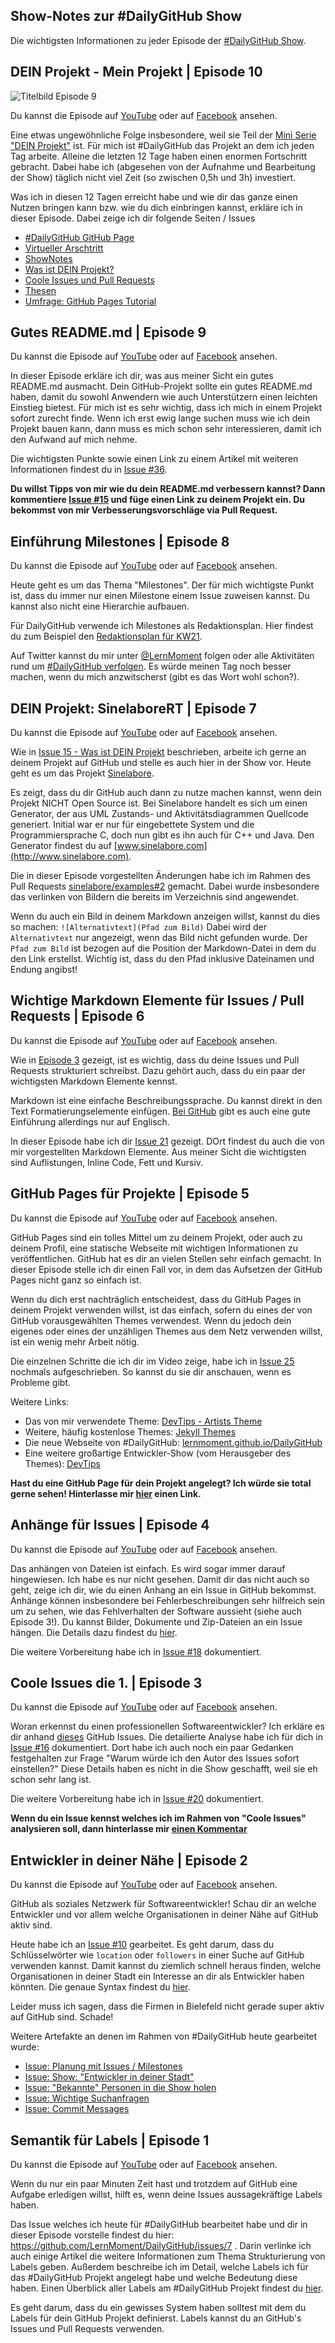 ## Show-Notes zur #DailyGitHub Show

Die wichtigsten Informationen zu jeder Episode der [#DailyGitHub Show](https://www.youtube.com/playlist?list=PLP2TrPpx5VNk5uNZEdAPuePd-lcvwzhCZ).

## DEIN Projekt - Mein Projekt | Episode 10

![Titelbild Episode 9](https://img.youtube.com/vi/8ehcayMgTe4/0.jpg)

Du kannst die Episode auf [YouTube]() oder auf [Facebook]() ansehen.

Eine etwas ungewöhnliche Folge insbesondere, weil sie Teil der [Mini Serie "DEIN Projekt"](https://github.com/LernMoment/DailyGitHub/issues/15) ist. Für mich ist #DailyGitHub das Projekt an dem ich jeden Tag arbeite. Alleine die letzten 12 Tage haben einen enormen Fortschritt gebracht. Dabei habe ich (abgesehen von der Aufnahme und Bearbeitung der Show) täglich nicht viel Zeit (so zwischen 0,5h und 3h) investiert.

Was ich in diesen 12 Tagen erreicht habe und wie dir das ganze einen Nutzen bringen kann bzw. wie du dich einbringen kannst, erkläre ich in dieser Episode. Dabei zeige ich dir folgende Seiten / Issues

- [#DailyGitHub GitHub Page](https://lernmoment.github.io/DailyGitHub/)
- [Virtueller Arschtritt](https://github.com/LernMoment/DailyGitHub/issues/1)
- [ShowNotes](https://github.com/LernMoment/DailyGitHub/blob/master/ShowNotes.md)
- [Was ist DEIN Projekt?](https://github.com/LernMoment/DailyGitHub/issues/15)
- [Coole Issues und Pull Requests](https://github.com/LernMoment/DailyGitHub/issues/23)
- [Thesen](https://github.com/LernMoment/DailyGitHub/labels/Bereich%3A%20These)
- [Umfrage: GitHub Pages Tutorial](https://github.com/LernMoment/DailyGitHub/issues/24)

## Gutes README.md | Episode 9

Du kannst die Episode auf [YouTube](https://youtu.be/8ehcayMgTe4) oder auf [Facebook](https://www.facebook.com/LernMoment/videos/958254904292629/) ansehen.

In dieser Episode erkläre ich dir, was aus meiner Sicht ein gutes README.md ausmacht. Dein GitHub-Projekt sollte ein gutes README.md haben, damit du sowohl Anwendern wie auch Unterstützern einen leichten Einstieg bietest. Für mich ist es sehr wichtig, dass ich mich in einem Projekt sofort zurecht finde. Wenn ich erst ewig lange suchen muss wie ich dein Projekt bauen kann, dann muss es mich schon sehr interessieren, damit ich den Aufwand auf mich nehme.

Die wichtigsten Punkte sowie einen Link zu einem Artikel mit weiteren Informationen findest du in [Issue #36](https://github.com/LernMoment/DailyGitHub/issues/36#issuecomment-222658776).

**Du willst Tipps von mir wie du dein README.md verbessern kannst? Dann kommentiere [Issue #15](https://github.com/LernMoment/DailyGitHub/issues/15) und füge einen Link zu deinem Projekt ein. Du bekommst von mir Verbesserungsvorschläge via Pull Request.**

## Einführung Milestones | Episode 8

Du kannst die Episode auf [YouTube](https://youtu.be/91u92837ZrM) oder auf [Facebook](https://www.facebook.com/LernMoment/videos/957746291010157/) ansehen.

Heute geht es um das Thema "Milestones". Der für mich wichtigste Punkt ist, dass du immer nur einen Milestone einem Issue zuweisen kannst. Du kannst also nicht eine Hierarchie aufbauen.

Für DailyGitHub verwende ich Milestones als Redaktionsplan. Hier findest du zum Beispiel den [Redaktionsplan für KW21](https://github.com/LernMoment/DailyGitHub/issues?q=milestone%3AShow_KW21).

Auf Twitter kannst du mir unter [@LernMoment](https://twitter.com/LernMoment) folgen oder alle Aktivitäten rund um [#DailyGitHub verfolgen](https://twitter.com/search?src=typd&q=%23DailyGitHub). Es würde meinen Tag noch besser machen, wenn du mich anzwitscherst (gibt es das Wort wohl schon?).

## DEIN Projekt: SinelaboreRT | Episode 7

Du kannst die Episode auf [YouTube](https://youtu.be/rPBrI2fJ6uY) oder auf [Facebook](https://www.facebook.com/LernMoment/videos/957125974405522/) ansehen.

Wie in [Issue 15 - Was ist DEIN Projekt](https://github.com/LernMoment/DailyGitHub/issues/15) beschrieben, arbeite ich gerne an deinem Projekt auf GitHub und stelle es auch hier in der Show vor. Heute geht es um das Projekt [Sinelabore](https://github.com/sinelabore).

Es zeigt, dass du dir GitHub auch dann zu nutze machen kannst, wenn dein Projekt NICHT Open Source ist. Bei Sinelabore handelt es sich um einen Generator, der aus UML Zustands- und Aktivitätsdiagrammen Quellcode generiert. Initial war er nur für eingebettete System und die Programmiersprache C, doch nun gibt es ihn auch für C++ und Java. Den Generator findest du auf [www.sinelabore.com](http://www.sinelabore.com).

Die in dieser Episode vorgestellten Änderungen habe ich im Rahmen des Pull Requests [sinelabore/examples#2](https://github.com/sinelabore/examples/pull/2) gemacht. Dabei wurde insbesondere das verlinken von Bildern die bereits im Verzeichnis sind angewendet.

Wenn du auch ein Bild in deinem Markdown anzeigen willst, kannst du dies so machen: `![Alternativtext](Pfad zum Bild)` Dabei wird der `Alternativtext` nur angezeigt, wenn das Bild nicht gefunden wurde. Der `Pfad zum Bild` ist bezogen auf die Position der Markdown-Datei in dem du den Link erstellst. Wichtig ist, dass du den Pfad inklusive Dateinamen und Endung angibst!

## Wichtige Markdown Elemente für Issues / Pull Requests | Episode 6

Du kannst die Episode auf [YouTube](https://youtu.be/TzyHMDYhQL8) oder auf [Facebook](https://www.facebook.com/LernMoment/videos/956266314491488/) ansehen.

Wie in [Episode 3](https://github.com/LernMoment/DailyGitHub/blob/master/ShowNotes.md#coole-issues-die-1---episode-3) gezeigt, ist es wichtig, dass du deine Issues und Pull Requests strukturiert schreibst. Dazu gehört auch, dass du ein paar der wichtigsten Markdown Elemente kennst.

Markdown ist eine einfache Beschreibungssprache. Du kannst direkt in den Text Formatierungselemente einfügen. [Bei GitHub](https://guides.github.com/features/mastering-markdown/) gibt es auch eine gute Einführung allerdings nur auf Englisch.

In dieser Episode habe ich dir [Issue 21](https://github.com/LernMoment/DailyGitHub/issues/21#issue-156154066) gezeigt. DOrt findest du auch die von mir vorgestellten Markdown Elemente. Aus meiner Sicht die wichtigsten sind Auflistungen, Inline Code, Fett und Kursiv.

## GitHub Pages für Projekte | Episode 5

Du kannst die Episode auf [YouTube](https://youtu.be/DIOAOMRKZpM) oder auf [Facebook](https://www.facebook.com/LernMoment/videos/954243734693746/) ansehen.

GitHub Pages sind ein tolles Mittel um zu deinem Projekt, oder auch zu deinem Profil, eine statische Webseite mit wichtigen Informationen zu veröffentlichen. GitHub hat es dir an vielen Stellen sehr einfach gemacht. In dieser Episode stelle ich dir einen Fall vor, in dem das Aufsetzen der GitHub Pages nicht ganz so einfach ist.

Wenn du dich erst nachträglich entscheidest, dass du GitHub Pages in deinem Projekt verwenden willst, ist das einfach, sofern du eines der von GitHub vorausgewählten Themes verwendest. Wenn du jedoch dein eigenes oder eines der unzähligen Themes aus dem Netz verwenden willst, ist ein wenig mehr Arbeit nötig.

Die einzelnen Schritte die ich dir im Video zeige, habe ich in [Issue 25](https://github.com/LernMoment/DailyGitHub/issues/25#issuecomment-221253844) nochmals aufgeschrieben. So kannst du sie dir anschauen, wenn es Probleme gibt.

Weitere Links:

 - Das von mir verwendete Theme: [DevTips - Artists Theme](https://github.com/DevTips/Artists-Theme)
 - Weitere, häufig kostenlose Themes: [Jekyll Themes](http://jekyllthemes.io)
 - Die neue Webseite von #DailyGitHub: [lernmoment.github.io/DailyGitHub](http://lernmoment.github.io/DailyGitHub/)
 - Eine weitere großartige Entwickler-Show (vom Herausgeber des Themes): [DevTips](https://www.youtube.com/channel/UCyIe-61Y8C4_o-zZCtO4ETQ)

**Hast du eine GitHub Page für dein Projekt angelegt? Ich würde sie total gerne sehen! Hinterlasse mir [hier](https://github.com/LernMoment/DailyGitHub/issues/15) einen Link.**

## Anhänge für Issues | Episode 4

Du kannst die Episode auf [YouTube](https://youtu.be/KJXixJfjtco) oder auf [Facebook](https://www.facebook.com/LernMoment/videos/953786091406177/) ansehen.

Das anhängen von Dateien ist einfach. Es wird sogar immer darauf hingewiesen. Ich habe es nur nicht gesehen. Damit dir das nicht auch so geht, zeige ich dir, wie du einen Anhang an ein Issue in GitHub bekommst.
Anhänge können insbesondere bei Fehlerbeschreibungen sehr hilfreich sein um zu sehen, wie das Fehlverhalten der Software aussieht (siehe auch Episode 3!). Du kannst Bilder, Dokumente und Zip-Dateien an ein Issue hängen. Die Details dazu findest du [hier](https://help.github.com/articles/file-attachments-on-issues-and-pull-requests/).

Die weitere Vorbereitung habe ich in [Issue #18](https://github.com/LernMoment/DailyGitHub/issues/18) dokumentiert.

## Coole Issues die 1. | Episode 3

Du kannst die Episode auf [YouTube](https://youtu.be/vCC8imTlnCE) oder auf [Facebook](https://www.facebook.com/LernMoment/videos/952930898158363/) ansehen.

Woran erkennst du einen professionellen Softwareentwickler? Ich erkläre es dir anhand [dieses](https://twitter.com/tomaspetricek/status/733747243082207234?cn=ZmxleGlibGVfcmVjcw%3D%3D&refsrc=email) GitHub Issues. 
Die detailierte Analyse habe ich für dich in [Issue #16](https://github.com/LernMoment/DailyGitHub/issues/16#issuecomment-220833811) dokumentiert. Dort habe ich auch noch ein paar Gedanken festgehalten zur Frage "Warum würde ich den Autor des Issues sofort einstellen?" Diese Details haben es nicht in die Show geschafft, weil sie eh schon sehr lang ist.

Die weitere Vorbereitung habe ich in [Issue #20](https://github.com/LernMoment/DailyGitHub/issues/20) dokumentiert.

**Wenn du ein Issue kennst welches ich im Rahmen von "Coole Issues" analysieren soll, dann hinterlasse mir [einen Kommentar](https://github.com/LernMoment/DailyGitHub/issues/23)**

## Entwickler in deiner Nähe | Episode 2

Du kannst die Episode auf [YouTube](https://youtu.be/PXxHcG-Sifc) oder auf [Facebook](https://www.facebook.com/LernMoment/videos/952368361547950/) ansehen.

GitHub als soziales Netzwerk für Softwareentwickler! Schau dir an welche Entwickler und vor allem welche Organisationen in deiner Nähe auf GitHub aktiv sind.

Heute habe ich an [Issue #10](https://github.com/LernMoment/DailyGitHub/issues/10) gearbeitet. Es geht darum, dass du Schlüsselwörter wie `location` oder `followers` in einer Suche auf GitHub verwenden kannst. Damit kannst du ziemlich schnell heraus finden, welche Organisationen in deiner Stadt ein Interesse an dir als Entwickler haben könnten. Die genaue Syntax findest du [hier](https://github.com/LernMoment/DailyGitHub/issues/10#issuecomment-220796831).

Leider muss ich sagen, dass die Firmen in Bielefeld nicht gerade super aktiv auf GitHub sind. Schade!

Weitere Artefakte an denen im Rahmen von #DailyGitHub heute gearbeitet wurde:

 - [Issue: Planung mit Issues / Milestones](https://github.com/LernMoment/DailyGitHub/issues/13)
 - [Issue: Show: "Entwickler in deiner Stadt"](https://github.com/LernMoment/DailyGitHub/issues/12)
 - [Issue: "Bekannte" Personen in die Show holen](https://github.com/LernMoment/DailyGitHub/issues/11)
 - [Issue: Wichtige Suchanfragen](https://github.com/LernMoment/DailyGitHub/issues/10)
 - [Issue: Commit Messages](https://github.com/LernMoment/DailyGitHub/issues/9)

## Semantik für Labels | Episode 1

Du kannst die Episode auf [YouTube](https://youtu.be/-huhkjKxpqM?list=PLP2TrPpx5VNk5uNZEdAPuePd-lcvwzhCZ) oder auf [Facebook](https://www.facebook.com/LernMoment/videos/951793831605403/) ansehen.

Wenn du nur ein paar Minuten Zeit hast und trotzdem auf GitHub eine Aufgabe erledigen willst, hilft es, wenn deine Issues aussagekräftige Labels haben.

Das Issue welches ich heute für #DailyGitHub bearbeitet habe und dir in dieser Episode vorstelle findest du hier: https://github.com/LernMoment/DailyGitHub/issues/7 . Darin verlinke ich auch einige Artikel die weitere Informationen zum Thema Strukturierung von Labels geben. Außerdem beschreibe ich im Detail, welche Labels ich für das #DailyGitHub Projekt angelegt habe und welche Bedeutung diese haben. Einen Überblick aller Labels am #DailyGitHub Projekt findest du [hier](https://github.com/LernMoment/DailyGitHub/labels).

Es geht darum, dass du ein gewisses System haben solltest mit dem du Labels für dein GitHub Projekt definierst. Labels kannst du an GitHub's Issues und Pull Requests verwenden.


